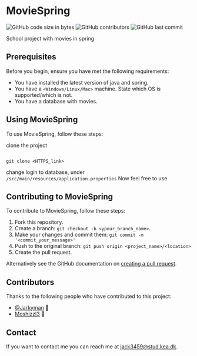 # MovieSpring

![GitHub code size in bytes](https://img.shields.io/github/languages/code-size/Jarkyman/MovieSpring?color=darkgreen&style=plastic)
![GitHub contributors](https://img.shields.io/github/contributors/Jarkyman/MovieSpring?color=AF125A&style=plastic)
![GitHub last commit](https://img.shields.io/github/last-commit/Jarkyman/MovieSpring?color=582B11&style=plastic)


School project with movies in spring

## Prerequisites

Before you begin, ensure you have met the following requirements:
* You have installed the latest version of java and spring.
* You have a `<Windows/Linux/Mac>` machine. State which OS is supported/which is not.
* You have a database with movies.

## Using MovieSpring

To use MovieSpring, follow these steps:

clone the project
```

git clone <HTTPS_link>

```

change login to database, under `/src/main/resources/application.properties`
Now feel free to use

## Contributing to MovieSpring
<!--- If your README is long or you have some specific process or steps you want contributors to follow, consider creating a separate CONTRIBUTING.md file--->
To contribute to MovieSpring, follow these steps:

1. Fork this repository.
2. Create a branch: `git checkout -b <ypour_branch_name>`.
3. Make your changes and commit them: `git commit -m '<commit_your_message>'`
4. Push to the original branch: `git push origin <project_name>/<location>`
5. Create the pull request.

Alternatively see the GitHub documentation on [creating a pull request](https://help.github.com/en/github/collaborating-with-issues-and-pull-requests/creating-a-pull-request).

## Contributors

Thanks to the following people who have contributed to this project:

* [@Jarkyman](https://github.com/jarkyman) :santa:
* [Moshizzl3](https://github.com/Moshizzl3) :100:

## Contact

If you want to contact me you can reach me at <jack3459@stud.kea.dk>.
